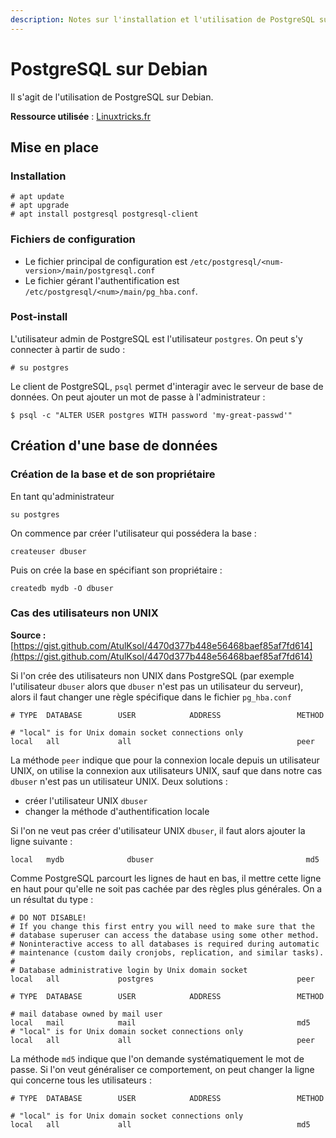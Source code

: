 ```yaml
---
description: Notes sur l'installation et l'utilisation de PostgreSQL sur Debian
---
```


# PostgreSQL sur Debian

Il s'agit de l'utilisation de PostgreSQL sur Debian.

**Ressource utilisée** : [Linuxtricks.fr](https://www.linuxtricks.fr/wiki/debian-10-installer-et-utiliser-postgresql)

## Mise en place

### Installation

```text
# apt update
# apt upgrade
# apt install postgresql postgresql-client
```

### Fichiers de configuration

* Le fichier principal de configuration est `/etc/postgresql/<num-version>/main/postgresql.conf`
* Le fichier gérant l'authentification est `/etc/postgresql/<num>/main/pg_hba.conf`.

### Post-install

L'utilisateur admin de PostgreSQL est l'utilisateur `postgres`. On peut s'y connecter à partir de sudo :

```text
# su postgres
```

Le client de PostgreSQL, `psql` permet d'interagir avec le serveur de base de données. On peut ajouter un mot de passe à l'administrateur :

```text
$ psql -c "ALTER USER postgres WITH password 'my-great-passwd'" 
```

## Création d'une base de données

### Création de la base et de son propriétaire

En tant qu'administrateur 

```text
su postgres
```

On commence par créer l'utilisateur qui possédera la base :

```text
createuser dbuser
```

Puis on crée la base en spécifiant son propriétaire :

```text
createdb mydb -O dbuser
```

### Cas des utilisateurs non UNIX

**Source :** [https://gist.github.com/AtulKsol/4470d377b448e56468baef85af7fd614](https://gist.github.com/AtulKsol/4470d377b448e56468baef85af7fd614)

Si l'on crée des utilisateurs non UNIX dans PostgreSQL \(par exemple l'utilisateur `dbuser` alors que `dbuser` n'est pas un utilisateur du serveur\), alors il faut changer une règle spécifique dans le fichier `pg_hba.conf`

```text
# TYPE  DATABASE        USER            ADDRESS                 METHOD

# "local" is for Unix domain socket connections only
local   all             all                                     peer
```

La méthode `peer` indique que pour la connexion locale depuis un utilisateur UNIX, on utilise la connexion aux utilisateurs UNIX, sauf que dans notre cas `dbuser` n'est pas un utilisateur UNIX. Deux solutions :

* créer l'utilisateur UNIX `dbuser`
* changer la méthode d'authentification locale

Si l'on ne veut pas créer d'utilisateur UNIX `dbuser`, il faut alors ajouter la ligne suivante :

```text
local   mydb              dbuser                                  md5
```

Comme PostgreSQL parcourt les lignes de haut en bas, il mettre cette ligne en haut pour qu'elle ne soit pas cachée par des règles plus générales. On a un résultat du type :

```text
# DO NOT DISABLE!
# If you change this first entry you will need to make sure that the
# database superuser can access the database using some other method.
# Noninteractive access to all databases is required during automatic
# maintenance (custom daily cronjobs, replication, and similar tasks).
#
# Database administrative login by Unix domain socket
local   all             postgres                                peer

# TYPE  DATABASE        USER            ADDRESS                 METHOD

# mail database owned by mail user
local   mail            mail                                    md5
# "local" is for Unix domain socket connections only
local   all             all                                     peer

```

La méthode `md5` indique que l'on demande systématiquement le mot de passe. Si l'on veut généraliser ce comportement, on peut changer la ligne qui concerne tous les utilisateurs :

```text
# TYPE  DATABASE        USER            ADDRESS                 METHOD

# "local" is for Unix domain socket connections only
local   all             all                                     md5
```



